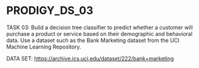 # PRODIGY_DS_03
TASK 03: Build a decision tree classifier to predict whether a customer will purchase a product or service based on their demographic and behavioral data. Use a dataset such as the Bank Marketing dataset from the UCI Machine Learning Repository.

DATA SET: https://archive.ics.uci.edu/dataset/222/bank+marketing
